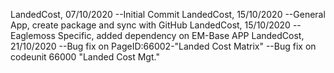 LandedCost, 07/10/2020
--Initial Commit
LandedCost, 15/10/2020
--General App, create package and sync with GitHub
LandedCost, 15/10/2020
--Eaglemoss Specific, added dependency on EM-Base APP
LandedCost, 21/10/2020
--Bug fix on PageID:66002-"Landed Cost Matrix"
--Bug fix on codeunit 66000 "Landed Cost Mgt."